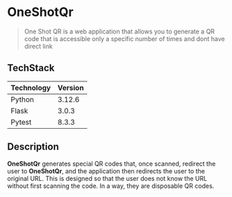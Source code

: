 # OneShotQr
> One Shot QR is a web application that allows you to generate a QR code that is accessible only a specific number of times and dont have direct link


## TechStack
| Technology| Version|
|-----------|--------|
|Python|3.12.6|
|Flask|3.0.3|
|Pytest|8.3.3|


## Description
**OneShotQr** generates special QR codes that, once scanned, redirect the user to **OneShotQr**, and the application then redirects the user to the original URL. This is designed so that the user does not know the URL without first scanning the code. In a way, they are disposable QR codes.